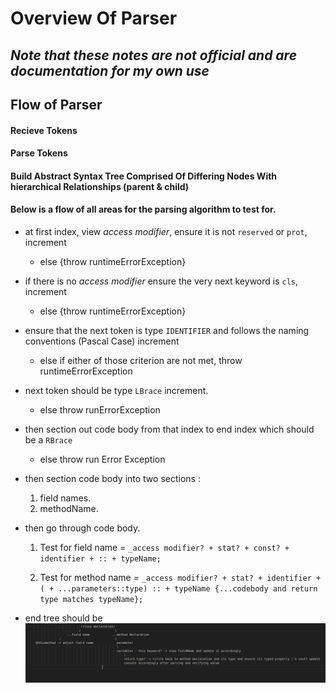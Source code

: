 # Overview Of Parser

## ***Note that these notes are not official and are documentation for my own use***

## Flow of Parser

#### Recieve Tokens 

#### Parse Tokens 

#### Build Abstract Syntax Tree Comprised Of Differing Nodes With hierarchical Relationships (parent & child)

#### Below is a flow of all areas for the parsing algorithm to test for.

- at first index, view *access modifier*, ensure it is not `reserved` or `prot`, increment
  - else {throw runtimeErrorException}

- if there is no *access modifier* ensure the very next keyword is `cls`, increment
  - else {throw runtimeErrorException}

- ensure that the next token is type `IDENTIFIER` and follows the naming conventions (Pascal Case) increment
  - else if either of those criterion are not met, throw runtimeErrorException

- next token should be type `LBrace` increment. 
  - else throw runErrorException

- then section out code body from that index to end index which should be a `RBrace`
  - else throw run Error Exception

- then section code body into two sections : 
  1. field names.
  2. methodName. 

- then go through code body. 
                        
  1. Test for field name = `_access modifier? + stat? + const? + identifier + :: + typeName;` 



  2. Test for method name = `_access modifier? + stat? + identifier + ( + ...parameters::type) :: + typeName {...codebody and return type matches typeName};`

- end tree should be 
![AST](<Screenshot from 2024-04-03 09-01-15.png>)
                                        